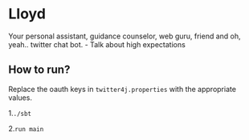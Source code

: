 Lloyd
========
Your personal assistant, guidance counselor, web guru, friend and oh, yeah.. twitter chat bot. - Talk about high expectations

## How to run?
Replace the oauth keys in ```twitter4j.properties``` with the appropriate values.

1.```./sbt```

2.```run main```